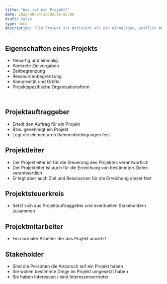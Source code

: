```yaml
---
title: "Was ist ein Projekt?"
date: 2022-08-24T23:02:36-06:00
draft: false
type: docs
description: "Ein Projekt ist definiert als ein einmaliges, zeitlich befristetes, interdisziplinäres und organisiertes Unterfangen, um festgelegte Arbeitsergebnisse im Rahmen vorab definierter Anforderungen und Randbedingungen zu erzielen."
---
```


## Eigenschaften eines Projekts

- Neuartig und einmalig
- Konkrete Zielvorgaben
- Zeitbegrenzung
- Ressourcenbegrenzung
- Komplexität und Größe
- Projektspezifische Organisationsform

<br>

## Projektauftraggeber

- Erteilt den Auftrag für ein Projekt
- Bzw. genehmigt ein Projekt
- Legt die elementaren Rahmenbedingungen fest

## Projektleiter

- Der Projektleiter ist für die Steuerung des Projektes verantwortlich
- Der Projekteiter ist auch für die Erreichung von bestimmten Zielen verantwortlich
- Er legt aber auch Ziel und Ressourcen für die Erreichung dieser fest

## Projektsteuerkreis

- Setzt sich aus Projektauftraggeber und eventuellen Stakeholdern zusammen

## Projektmitarbeiter

- Ein normaler Arbeiter der das Projekt umsetzt

## Stakeholder

- Sind die Personen die Anspruch auf ein Projekt haben
- Sie wollen bestimmte Dinge im Projekt umgesetzt haben
- Sie haben Interessen / sind Interessenvertreter
